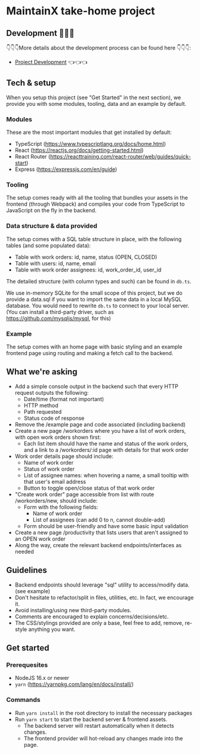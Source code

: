 # MaintainX take-home project

## Development 🚨🚨🚨
👇👇👇More details about the development process can be found here 👇👇👇:
  - [Project Development](docs/DEVELOPMENT.md) 👈👈👈

## Tech & setup

When you setup this project (see "Get Started" in the next section), we provide you with some modules, tooling, data and an example by default.

### Modules

These are the most important modules that get installed by default:

- TypeScript (https://www.typescriptlang.org/docs/home.html)
- React (https://reactjs.org/docs/getting-started.html)
- React Router (https://reacttraining.com/react-router/web/guides/quick-start)
- Express (https://expressjs.com/en/guide)

### Tooling

The setup comes ready with all the tooling that bundles your assets in the frontend (through Webpack) and compiles your code from TypeScript to JavaScript on the fly in the backend.

### Data structure & data provided

The setup comes with a SQL table structure in place, with the following tables (and some populated data):

- Table with work orders: id, name, status (OPEN, CLOSED)
- Table with users: id, name, email
- Table with work order assignees: id, work_order_id, user_id

The detailed structure (with column types and such) can be found in `db.ts`.

We use in-memory SQLite for the small scope of this project, but we do provide a data.sql if you want to import the same data in a local MySQL database. You would need to rewrite `db.ts` to connect to your local server. (You can install a third-party driver, such as https://github.com/mysqljs/mysql, for this)

### Example

The setup comes with an home page with basic styling and an example frontend page using routing and making a fetch call to the backend.

## What we're asking

- Add a simple console output in the backend such that every HTTP request outputs the following:
  - Date/time (format not important)
  - HTTP method
  - Path requested
  - Status code of response
- Remove the /example page and code associated (including backend)
- Create a new page /workorders where you have a list of work orders, with open work orders shown first:
  - Each list item should have the name and status of the work orders, and a link to a /workorders/:id page with details for that work order
- Work order details page should include:
  - Name of work order
  - Status of work order
  - List of assignee names: when hovering a name, a small tooltip with that user's email address
  - Button to toggle open/close status of that work order
- "Create work order" page accessible from list with route /workorders/new, should include:
  - Form with the following fields:
    - Name of work order
    - List of assignees (can add 0 to n, cannot double-add)
  - Form should be user-friendly and have some basic input validation
- Create a new page /productivity that lists users that aren't assigned to an OPEN work order
- Along the way, create the relevant backend endpoints/interfaces as needed

## Guidelines

- Backend endpoints should leverage "sql" utility to access/modify data. (see example)
- Don't hesitate to refactor/split in files, utilities, etc. In fact, we encourage it.
- Avoid installing/using new third-party modules.
- Comments are encouraged to explain concerns/decisions/etc.
- The CSS/stylings provided are only a base, feel free to add, remove, re-style anything you want.

## Get started

### Prerequesites

- NodeJS 16.x or newer
- `yarn` (https://yarnpkg.com/lang/en/docs/install/)

### Commands

- Run `yarn install` in the root directory to install the necessary packages
- Run `yarn start` to start the backend server & frontend assets.
  - The backend server will restart automatically when it detects changes.
  - The frontend provider will hot-reload any changes made into the page.
